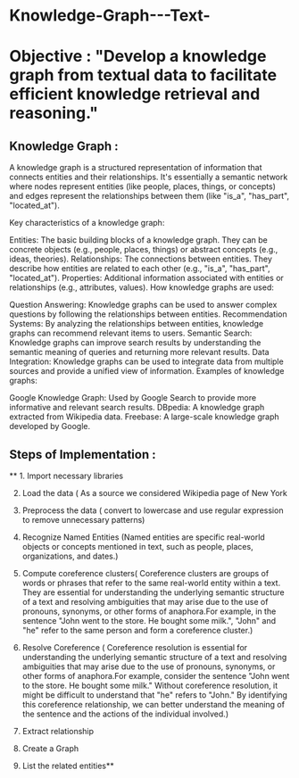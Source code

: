 # Knowledge-Graph---Text-

# Objective : "Develop a knowledge graph from textual data to facilitate efficient knowledge retrieval and reasoning."

## Knowledge Graph :

A knowledge graph is a structured representation of information that connects entities and their relationships. It's essentially a semantic network where nodes represent entities (like people, places, things, or concepts) and edges represent the relationships between them (like "is_a", "has_part", "located_at").

Key characteristics of a knowledge graph:

Entities: The basic building blocks of a knowledge graph. They can be concrete objects (e.g., people, places, things) or abstract concepts (e.g., ideas, theories).
Relationships: The connections between entities. They describe how entities are related to each other (e.g., "is_a", "has_part", "located_at").
Properties: Additional information associated with entities or relationships (e.g., attributes, values).
How knowledge graphs are used:

Question Answering: Knowledge graphs can be used to answer complex questions by following the relationships between entities.
Recommendation Systems: By analyzing the relationships between entities, knowledge graphs can recommend relevant items to users.
Semantic Search: Knowledge graphs can improve search results by understanding the semantic meaning of queries and returning more relevant results.
Data Integration: Knowledge graphs can be used to integrate data from multiple sources and provide a unified view of information.
Examples of knowledge graphs:

Google Knowledge Graph: Used by Google Search to provide more informative and relevant search results.
DBpedia: A knowledge graph extracted from Wikipedia data.
Freebase: A large-scale knowledge graph developed by Google.

## Steps of Implementation : 

 ** 1. Import necessary libraries

  2. Load the data ( As a source we considered Wikipedia page of New York
     
  3. Preprocess the data ( convert to lowercase and use regular expression to remove unnecessary patterns)
     
  4. Recognize Named Entities (Named entities are specific real-world objects or concepts mentioned in text, such as people, places, organizations, and dates.)
     
  5. Compute coreference clusters( Coreference clusters are groups of words or phrases that refer to the same real-world entity within a text. They are essential for understanding the underlying semantic structure of a 
  text and resolving ambiguities that may arise due to the use of pronouns, synonyms, or other forms of anaphora.For example, in the sentence "John went to the store. He bought some milk.", "John" and "he" refer to the 
  same person and form a coreference cluster.)

  6. Resolve Coreference ( Coreference resolution is essential for understanding the underlying semantic structure of a text and resolving ambiguities that may arise due to the use of pronouns, synonyms, or other forms 
  of anaphora.For example, consider the sentence "John went to the store. He bought some milk." Without coreference resolution, it might be difficult to understand that "he" refers to "John." By identifying this 
  coreference relationship, we can better understand the meaning of the sentence and the actions of the individual involved.)

  7. Extract relationship
    
  8. Create a Graph
      
  9. List the related entities**



